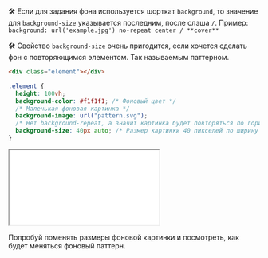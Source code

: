 🛠 Если для задания фона используется шорткат `background`, то значение для `background-size` указывается последним, после слэша `/`. Пример: `background: url('example.jpg') no-repeat center / **cover**`

🛠 Свойство `background-size` очень пригодится, если хочется сделать фон с повторяющимся элементом. Так называемым паттерном.

```html
<div class="element"></div>
```

```css
.element {
  height: 100vh;
  background-color: #f1f1f1; /* Фоновый цвет */
  /* Маленькая фоновая картинка */
  background-image: url("pattern.svg");
  /* Нет background-repeat, а значит картинка будет повторяться по горизонтали и вертикали*/
  background-size: 40px auto; /* Размер картинки 40 пикселей по ширину и auto по высоте */
}
```

<iframe title="Паттерн на фоне — background-size — Дока" src="../demos/pattern/"></iframe>

Попробуй поменять размеры фоновой картинки и посмотреть, как будет меняться фоновый паттерн.
